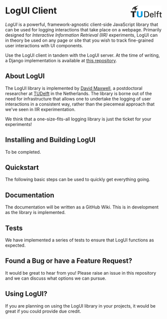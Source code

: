 # LogUI Client <a href="https://www.tudelft.nl"><img align="right" width="100" src="./.meta/tudelft.svg" /></a>

*LogUI* is a powerful, framework-agnostic client-side JavaScript library that can be used for logging interactions that take place on a webpage. Primarily designed for *Interactive Information Retrieval (IIR)* experiments, LogUI can in theory be used on any page or site that you wish to track fine-grained user interactions with UI components.

Use the LogUI client in tandem with the LogUI server. At the time of writing, a Django implementation is available at [this repository](https://github.com/maxwelld90/logui-server-django/).

## About LogUI

The LogUI library is implemented by [David Maxwell](https://github.com/maxwelld90/), a postdoctoral researcher at [TUDelft](https://www.tudelft.nl/) in the Netherlands. The library is borne out of the need for infrastructure that allows one to undertake the logging of user interactions in a consistent way, rather than the piecemeal approach that we've seen in IIR experimentation.

We think that a one-size-fits-all logging library is just the ticket for your experiments!

## Installing and Building LogUI

To be completed.

## Quickstart

The following basic steps can be used to quickly get everything going.

## Documentation

The documentation will be written as a GitHub Wiki. This is in development as the library is implemented.

## Tests

We have implemented a series of tests to ensure that LogUI functions as expected.

## Found a Bug or have a Feature Request?

It would be great to hear from you! Please raise an issue in this repository and we can discuss what options we can pursue.

## Using LogUI?

If you are planning on using the LogUI library in your projects, it would be great if you could provide due credit.